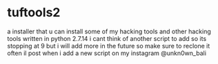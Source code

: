 # tuftools2
a installer that u can
install some of my 
hacking tools and other
hacking tools written in python 2.7.14
i cant think of another script to add so its stopping
at 9 but i will add more in the future so make sure to
reclone it often il post when i add a new script on my instagram
@unkn0wn_bali 
